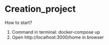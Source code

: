 # Creation_project
How to start?
1) Command in terminal: docker-compose up
2) Open http://localhost:3000/home in browser